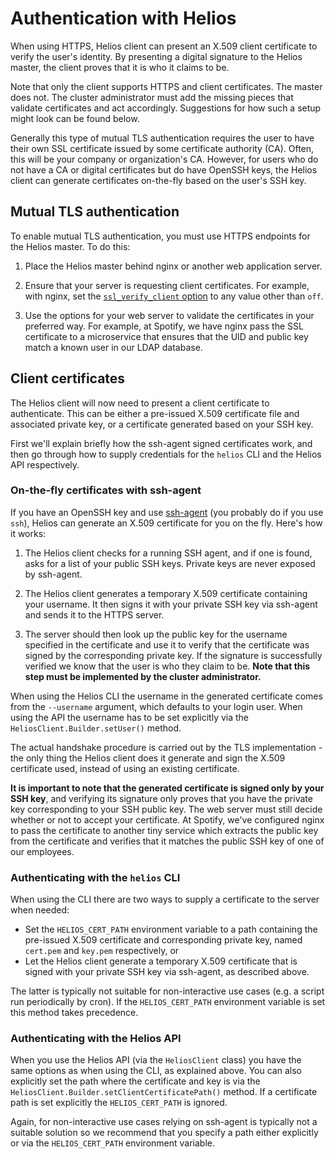 # Authentication with Helios

When using HTTPS, Helios client can present an X.509 client certificate to verify
the user's identity. By presenting a digital signature to the Helios master, the
client proves that it is who it claims to be.

Note that only the client supports HTTPS and client certificates. The master does not. The cluster administrator must add the missing pieces that validate certificates and act accordingly. Suggestions for how such a setup might look can be found below.

Generally this type of mutual TLS authentication requires the user to have their
own SSL certificate issued by some certificate authority (CA). Often, this
will be your company or organization's CA. However, for users who do not have a
CA or digital certificates but do have OpenSSH keys, the Helios client can
generate certificates on-the-fly based on the user's SSH key.

## Mutual TLS authentication

To enable mutual TLS authentication, you must use HTTPS endpoints for the Helios
master. To do this:

1. Place the Helios master behind nginx or another web application server.

2. Ensure that your server is requesting client certificates. For example, with
   nginx, set the [`ssl_verify_client` option](http://nginx.org/en/docs/http/ngx_http_ssl_module.html#ssl_verify_client)
   to any value other than `off`.

3. Use the options for your web server to validate the certificates in your
   preferred way. For example, at Spotify, we have nginx pass the SSL certificate
   to a microservice that ensures that the UID and public key match a known user
   in our LDAP database.

## Client certificates

The Helios client will now need to present a client certificate to authenticate.
This can be either a pre-issued X.509 certificate file and associated private
key, or a certificate generated based on your SSH key.

First we'll explain briefly how the ssh-agent signed certificates work, and then go through how to supply credentials for the `helios` CLI and the Helios API respectively.

### On-the-fly certificates with ssh-agent

If you have an OpenSSH key and use [ssh-agent](http://linux.die.net/man/1/ssh-agent)
(you probably do if you use `ssh`), Helios can generate an X.509 certificate for
you on the fly. Here's how it works:

1. The Helios client checks for a running SSH agent, and if one is found, asks
   for a list of your public SSH keys. Private keys are never exposed by
   ssh-agent.

2. The Helios client generates a temporary X.509 certificate containing your username.
   It then signs it with your private SSH key via ssh-agent and sends it to the HTTPS server.

3. The server should then look up the public key for the username specified in the certificate and
   use it to verify that the certificate was signed by the corresponding private key. If the
   signature is successfully verified we know that the user is who they claim to be.
   **Note that this step must be implemented by the cluster administrator.**

When using the Helios CLI the username in the generated certificate comes from the `--username` argument, which defaults to your login user. When using the API the username has to be set explicitly via the `HeliosClient.Builder.setUser()` method.

The actual handshake procedure is carried out by the TLS implementation -
the only thing the Helios client does it generate and sign the X.509 certificate used, instead
of using an existing certificate.

**It is important to note that the generated certificate is signed only by your
SSH key**, and verifying its signature only proves that you have the private key corresponding
to your SSH public key. The web server must still decide whether or not to accept
your certificate. At Spotify, we've configured nginx to pass the certificate to
another tiny service which extracts the public key from the certificate and
verifies that it matches the public SSH key of one of our employees.

### Authenticating with the `helios` CLI

When using the CLI there are two ways to supply a certificate to the server when needed:

 * Set the `HELIOS_CERT_PATH` environment variable to a path containing the pre-issued X.509 certificate and corresponding private key, named `cert.pem` and `key.pem` respectively, or
 * Let the Helios client generate a temporary X.509 certificate that is signed with your private SSH key via ssh-agent, as described above.

The latter is typically not suitable for non-interactive use cases (e.g. a script run periodically by cron). If the `HELIOS_CERT_PATH` environment variable is set this method takes precedence.

### Authenticating with the Helios API

When you use the Helios API (via the `HeliosClient` class) you have the same options as when using the CLI, as explained above. You can also explicitly set the path where the certificate and key is via the `HeliosClient.Builder.setClientCertificatePath()` method. If a certificate path is set explicitly the `HELIOS_CERT_PATH` is ignored.

Again, for non-interactive use cases relying on ssh-agent is typically not a suitable solution so we recommend that you specify a path either explicitly or via the `HELIOS_CERT_PATH` environment variable.
